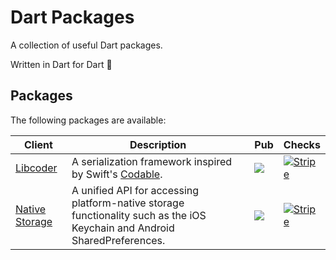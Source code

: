 # Dart Packages

A collection of useful Dart packages.

Written in Dart for Dart 💙

## Packages

The following packages are available:

| Client                                     | Description                                                                                                               | Pub                                                                                                                                | Checks                                                                                                                                                                                      |
| ------------------------------------------ | ------------------------------------------------------------------------------------------------------------------------- | ---------------------------------------------------------------------------------------------------------------------------------- | ------------------------------------------------------------------------------------------------------------------------------------------------------------------------------------------- |
| [Libcoder](packages/libcoder/)             | A serialization framework inspired by Swift's [Codable](https://developer.apple.com/documentation/swift/codable).         | <a href="https://pub.dev/packages/libcoder" target="_blank"> <img src="https://img.shields.io/pub/v/libcoder.svg"></a>             | [![Stripe](https://github.com/celest-dev/dart-packages/actions/workflows/libcoder.yaml/badge.svg)](https://github.com/celest-dev/dart-packages/actions/workflows/libcoder.yaml)             |
| [Native Storage](packages/native/storage/) | A unified API for accessing platform-native storage functionality such as the iOS Keychain and Android SharedPreferences. | <a href="https://pub.dev/packages/native_storage" target="_blank"> <img src="https://img.shields.io/pub/v/native_storage.svg"></a> | [![Stripe](https://github.com/celest-dev/dart-packages/actions/workflows/native_storage.yaml/badge.svg)](https://github.com/celest-dev/dart-packages/actions/workflows/native_storage.yaml) |
